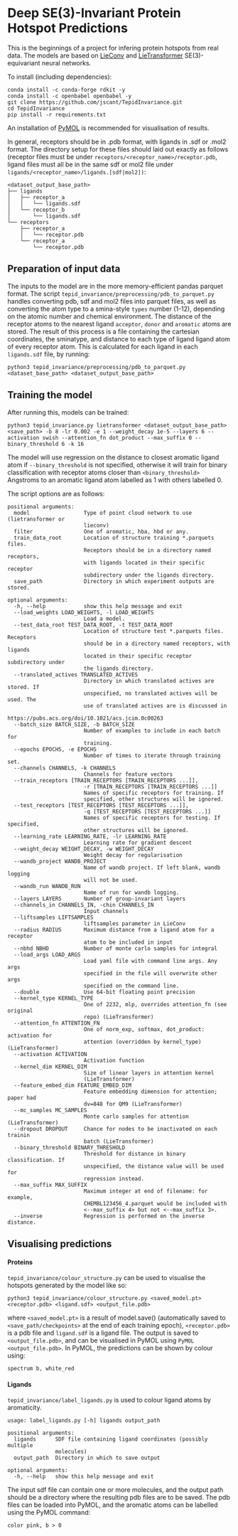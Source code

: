 # Deep SE(3)-Invariant Protein Hotspot Predictions

This is the beginnings of a project for infering protein hotspots from real
data. The models are based on
[LieConv](https://arxiv.org/abs/2002.12880) and
[LieTransformer](https://github.com/mfinzi/LieConv) SE(3)-equivariant neural
networks.

To install (including dependencies):

```
conda install -c conda-forge rdkit -y
conda install -c openbabel openbabel -y
git clone https://github.com/jscant/TepidInvariance.git
cd TepidInvariance
pip install -r requirements.txt
```

An installation of [PyMOL](https://pymol.org) is recommended for visualisation
of results.

In general, receptors should be in .pdb format, with ligands in .sdf or .mol2
format. The directory setup for these files should laid out exactly as follows
(receptor files must be under `receptors/<receptor_name>/receptor.pdb`, ligand
files must all be in the same sdf or mol2 file under
`ligands/<receptor_name>/ligands.[sdf|mol2])`:

```
<dataset_output_base_path>
├── ligands
│   ├── receptor_a
│   │   └── ligands.sdf
│   └── receptor_b
│       └── ligands.sdf
└── receptors
    ├── receptor_a
    │   └── receptor.pdb
    └── receptor_a
        └── receptor.pdb
```

## Preparation of input data

The inputs to the model are in the more memory-efficient pandas parquet format.
The script `tepid_invariance/preprocessing/pdb_to_parquet.py` handles converting pdb, sdf
and mol2 files into parquet files, as well as converting the atom type to
a smina-style `types` number (1-12), depending on the atomic number and
chemical environment. The distance of the receptor atoms to the nearest ligand
`acceptor`, `donor` and `aromatic` atoms are stored. The result
of this process is a file containing the cartesian coordinates, the sminatype,
and distance to each type of ligand ligand atom of every receptor atom. This is 
calculated for each ligand in each `ligands.sdf` file, by running:

```python3 tepid_invariance/preprocessing/pdb_to_parquet.py <dataset_base_path> <dataset_output_base_path>```

## Training the model

After running this, models can be trained:

```python3 tepid_invariance.py lietransformer <dataset_output_base_path> <save_path> -b 8 -lr 0.002 -e 1 --weight_decay 1e-5 --layers 6 --activation swish --attention_fn dot_product --max_suffix 0 --binary_threshold 6 -k 16```

The model will use regression on the distance to closest aromatic ligand atom
if `--binary_threshold` is not specified, otherwise it will train for binary
classification with receptor atoms closer than `<binary_threshold>` Angstroms to
an aromatic ligand atom labelled as 1 with others labelled 0. 

The script options are as follows:

```
positional arguments:
  model                 Type of point cloud network to use (lietransformer or
                        lieconv)
  filter                One of aromatic, hba, hbd or any.
  train_data_root       Location of structure training *.parquets files.
                        Receptors should be in a directory named receptors,
                        with ligands located in their specific receptor
                        subdirectory under the ligands directory.
  save_path             Directory in which experiment outputs are stored.

optional arguments:
  -h, --help            show this help message and exit
  --load_weights LOAD_WEIGHTS, -l LOAD_WEIGHTS
                        Load a model.
  --test_data_root TEST_DATA_ROOT, -t TEST_DATA_ROOT
                        Location of structure test *.parquets files. Receptors
                        should be in a directory named receptors, with ligands
                        located in their specific receptor subdirectory under
                        the ligands directory.
  --translated_actives TRANSLATED_ACTIVES
                        Directory in which translated actives are stored. If
                        unspecified, no translated actives will be used. The
                        use of translated actives are is discussed in
                        https://pubs.acs.org/doi/10.1021/acs.jcim.0c00263
  --batch_size BATCH_SIZE, -b BATCH_SIZE
                        Number of examples to include in each batch for
                        training.
  --epochs EPOCHS, -e EPOCHS
                        Number of times to iterate through training set.
  --channels CHANNELS, -k CHANNELS
                        Channels for feature vectors
  --train_receptors [TRAIN_RECEPTORS [TRAIN_RECEPTORS ...]],
                        -r [TRAIN_RECEPTORS [TRAIN_RECEPTORS ...]]
                        Names of specific receptors for training. If
                        specified, other structures will be ignored.
  --test_receptors [TEST_RECEPTORS [TEST_RECEPTORS ...]],
                        -q [TEST_RECEPTORS [TEST_RECEPTORS ...]]
                        Names of specific receptors for testing. If specified,
                        other structures will be ignored.
  --learning_rate LEARNING_RATE, -lr LEARNING_RATE
                        Learning rate for gradient descent
  --weight_decay WEIGHT_DECAY, -w WEIGHT_DECAY
                        Weight decay for regularisation
  --wandb_project WANDB_PROJECT
                        Name of wandb project. If left blank, wandb logging
                        will not be used.
  --wandb_run WANDB_RUN
                        Name of run for wandb logging.
  --layers LAYERS       Number of group-invariant layers
  --channels_in CHANNELS_IN, -chin CHANNELS_IN
                        Input channels
  --liftsamples LIFTSAMPLES
                        liftsamples parameter in LieConv
  --radius RADIUS       Maximum distance from a ligand atom for a receptor
                        atom to be included in input
  --nbhd NBHD           Number of monte carlo samples for integral
  --load_args LOAD_ARGS
                        Load yaml file with command line args. Any args
                        specified in the file will overwrite other args
                        specified on the command line.
  --double              Use 64-bit floating point precision
  --kernel_type KERNEL_TYPE
                        One of 2232, mlp, overrides attention_fn (see original
                        repo) (LieTransformer)
  --attention_fn ATTENTION_FN
                        One of norm_exp, softmax, dot_product: activation for
                        attention (overridden by kernel_type) (LieTransformer)
  --activation ACTIVATION
                        Activation function
  --kernel_dim KERNEL_DIM
                        Size of linear layers in attention kernel
                        (LieTransformer)
  --feature_embed_dim FEATURE_EMBED_DIM
                        Feature embedding dimension for attention; paper had
                        dv=848 for QM9 (LieTransformer)
  --mc_samples MC_SAMPLES
                        Monte carlo samples for attention (LieTransformer)
  --dropout DROPOUT     Chance for nodes to be inactivated on each trainin
                        batch (LieTransformer)
  --binary_threshold BINARY_THRESHOLD
                        Threshold for distance in binary classification. If
                        unspecified, the distance value will be used for
                        regression instead.
  --max_suffix MAX_SUFFIX
                        Maximum integer at end of filename: for example,
                        CHEMBL123456_4.parquet would be included with
                        <--max_suffix 4> but not <--max_suffix 3>.
  --inverse             Regression is performed on the inverse distance.
```

## Visualising predictions

#### Proteins
`tepid_invariance/colour_structure.py` can be used to visualise the hotspots generated by the
model like so:

`python3 tepid_invariance/colour_structure.py <saved_model.pt> <receptor.pdb> <ligand.sdf>
<output_file.pdb>`

where `<saved_model.pt>` is a result of model.save() (automatically saved to 
`<save_path/checkpoints>` at the end of each training epoch), `<receptor.pdb>`
is a pdb file and `ligand.sdf` is a ligand file. The output is saved to
`<output_file.pdb>`, and can be visualised in PyMOL using `PyMOL 
<output_file.pdb>`. In PyMOL, the predictions can be shown by colour using:

```
spectrum b, white_red
```

#### Ligands

`tepid_invariance/label_ligands.py` is used to colour ligand atoms by aromaticity.

```
usage: label_ligands.py [-h] ligands output_path

positional arguments:
  ligands      SDF file containing ligand coordinates (possibly multiple
               molecules)
  output_path  Directory in which to save output

optional arguments:
  -h, --help   show this help message and exit
```

The input sdf file can contain one or more molecules, and the output path should
be a directory where the resulting pdb files are to be saved. The pdb files can
be loaded into PyMOL, and the aromatic atoms can be labelled using the PyMOL
command:

```
color pink, b > 0
```
